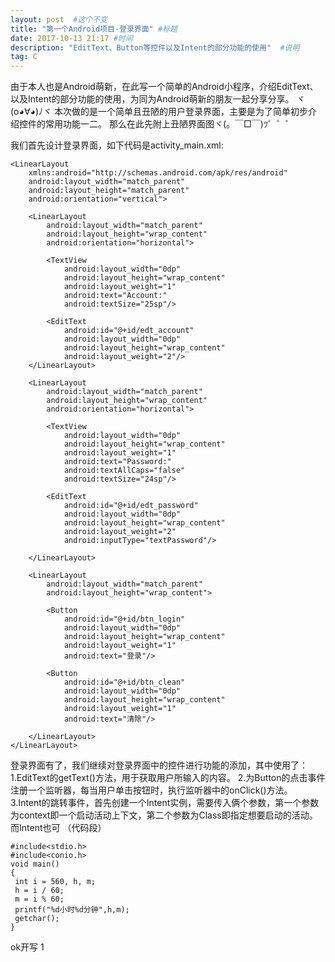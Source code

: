 ```yaml
---
layout: post  #这个不变
title: "第一个Android项目-登录界面" #标题
date: 2017-10-13 21:17 #时间
description: "EditText、Button等控件以及Intent的部分功能的使用"  #说明
tag: C
---
```


由于本人也是Android萌新，在此写一个简单的Android小程序，介绍EditText、以及Intent的部分功能的使用，为同为Android萌新的朋友一起分享分享。 ヾ(o◕∀◕)ﾉヾ
本次做的是一个简单且丑陋的用户登录界面，主要是为了简单初步介绍控件的常用功能一二。
那么在此先附上丑陋界面图ヾ(。￣□￣)ﾂ゜゜゜
<div algin = "center">
  <src ="/images/image/jiemian.png"
</div>

我们首先设计登录界面，如下代码是activity_main.xml:
```
<LinearLayout
    xmlns:android="http://schemas.android.com/apk/res/android"
    android:layout_width="match_parent"
    android:layout_height="match_parent"
    android:orientation="vertical">

    <LinearLayout
        android:layout_width="match_parent"
        android:layout_height="wrap_content"
        android:orientation="horizontal">

        <TextView
            android:layout_width="0dp"
            android:layout_height="wrap_content"
            android:layout_weight="1"
            android:text="Account:"
            android:textSize="25sp"/>

        <EditText
            android:id="@+id/edt_account"
            android:layout_width="0dp"
            android:layout_height="wrap_content"
            android:layout_weight="2"/>
    </LinearLayout>

    <LinearLayout
        android:layout_width="match_parent"
        android:layout_height="wrap_content"
        android:orientation="horizontal">

        <TextView
            android:layout_width="0dp"
            android:layout_height="wrap_content"
            android:layout_weight="1"
            android:text="Password:"
            android:textAllCaps="false"
            android:textSize="24sp"/>

        <EditText
            android:id="@+id/edt_password"
            android:layout_width="0dp"
            android:layout_height="wrap_content"
            android:layout_weight="2"
            android:inputType="textPassword"/>

    </LinearLayout>

    <LinearLayout
        android:layout_width="match_parent"
        android:layout_height="wrap_content">

        <Button
            android:id="@+id/btn_login"
            android:layout_width="0dp"
            android:layout_height="wrap_content"
            android:layout_weight="1"
            android:text="登录"/>

        <Button
            android:id="@+id/btn_clean"
            android:layout_width="0dp"
            android:layout_height="wrap_content"
            android:layout_weight="1"
            android:text="清除"/>

    </LinearLayout>
</LinearLayout>
```
登录界面有了，我们继续对登录界面中的控件进行功能的添加，其中使用了：
1.EditText的getText()方法，用于获取用户所输入的内容。
2.为Button的点击事件注册一个监听器，每当用户单击按钮时，执行监听器中的onClick()方法。
3.Intent的跳转事件，首先创建一个Intent实例，需要传入俩个参数，第一个参数为context即一个启动活动上下文，第二个参数为Class即指定想要启动的活动。
  而Intent也可
（代码段）

```
#include<stdio.h>
#include<conio.h>
void main()
{
 int i = 560, h, m;
 h = i / 60;
 m = i % 60;
 printf("%d小时%d分钟",h,m);
 getchar();
}
```
ok开写 1
